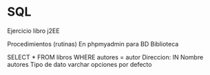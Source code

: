 # SQL
Ejercicio libro j2EE

Procedimientos (rutinas) En phpmyadmin para BD Biblioteca

SELECT * FROM libros WHERE autores = autor
Direccion: IN
Nombre autores
Tipo de dato varchar
opciones por defecto
